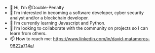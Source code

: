 - 👋 Hi, I’m @Double-Penalty
- 👀 I’m interested in becoming a software developer, cyber security analyst and/or a blockchain developer.
- 🌱 I’m currently learning Javascript and Python.
- 💞️ I’m looking to collaborate with the community on projects so I can learn from others.
- 📫 How to reach me: https://www.linkedin.com/in/david-matamoros-9822a714a/

<!---
Double-Penalty/Double-Penalty is a ✨ special ✨ repository because its `README.md` (this file) appears on your GitHub profile.
You can click the Preview link to take a look at your changes.
--->
